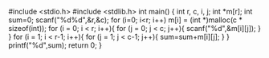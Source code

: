 #include <stdio.h>
#include <stdlib.h>
int main() {
 int r, c, i, j;
 int *m[r];
 int sum=0;
 scanf("%d%d",&r,&c);
 for (i=0; i<r; i++)
 m[i] = (int *)malloc(c * sizeof(int));
 for (i = 0; i <  r; i++){
 for (j = 0; j < c; j++){
 scanf("%d",&m[i][j]);
 }                    
 } 
 for (i = 1; i <  r-1; i++){
 for (j = 1; j < c-1; j++){
 sum=sum+m[i][j];
 }
 }     
 printf("%d",sum);
	   return 0;
}
